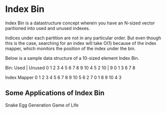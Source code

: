 # Index Bin

 Index Bin is a datastructure concept wherein you have an N-sized vector
 paritioned into used and unused indexes. 
 
 Indices under each partition are not in any particular order. But even 
 though this is the case, searching for an index will take O(1) because
 of the index mapper, which monitors the position of the index under the
 bin.
 
 Below is a sample data structure of a 10-sized element Index Bin.
 
 Bin:
 Used     | Unused
 0 1 2 3    4 5 6 7 8 9 10
 4 5 2 10 | 9 0 1 3 6 7 8 
 
 Index Mapper
 0 1 2 3 4 5 6 7 8  9 10
 5 6 2 7 0 1 8 9 10 4 3  
 
Some Applications of Index Bin
---

Snake Egg Generation
Game of Life 